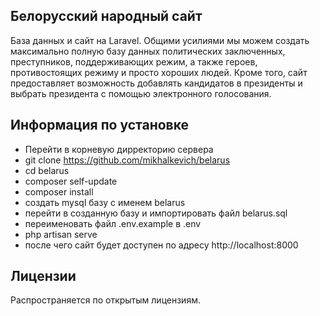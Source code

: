  
## Белорусский народный сайт
База данных и сайт на Laravel.
Общими усилиями мы можем создать максимально полную базу данных политических заключенных, преступников, поддерживающих режим, а также героев, противостоящих режиму и просто хороших людей.
Кроме того, сайт предоставляет возможность  добавлять кандидатов в президенты и выбрать президента с помощью электронного голосования.

## Информация по установке
-  Перейти в корневую дирректорию сервера
- git clone https://github.com/mikhalkevich/belarus
- cd belarus
- composer self-update
- composer install
- создать mysql базу с именем belarus
- перейти в созданную базу и импортировать файл belarus.sql
- переименовать файл .env.example в .env
- php artisan serve
- после чего сайт будет доступен по адресу http://localhost:8000


## Лицензии
Распространяется по открытым лицензиям.